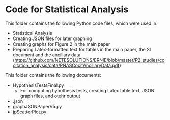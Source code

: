 # Code for Statistical Analysis

This folder contains the following Python code files, which were used in:
- Statistical Analysis
- Creating JSON files for later graphing
- Creating graphs for Figure 2 in the main paper
- Preparing Latex-formatted text for tables in the main paper, the SI document and the ancillary data (https://github.com/NETESOLUTIONS/ERNIE/blob/master/P2_studies/cocitation_analysis/data/PNASCocitAncillaryData.pdf)

This folder contains the following documents:
- HypothesisTestsFinal.py
    - For computing hypothesis tests, creating Latex table text, JSON graph files, and otehr output
- .json
- graphJSONPaperV5.py
- jpScatterPlot.py
